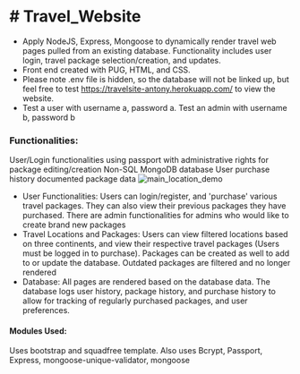 # # Travel_Website

- Apply NodeJS, Express, Mongoose to dynamically render travel web pages pulled from an existing database. Functionality includes user login, travel package selection/creation, and updates.
- Front end created with PUG, HTML, and CSS.
- Please note .env file is hidden, so the database will not be linked up, but feel free to test https://travelsite-antony.herokuapp.com/ to view the website.
- Test a user with username a, password a. Test an admin with username b, password b


### Functionalities:

User/Login functionalities using passport with administrative rights for package editing/creation
Non-SQL MongoDB database
User purchase history documented package data
![main_location_demo](https://user-images.githubusercontent.com/77988513/113377107-999f4f80-9330-11eb-8d8d-64a6ac4c63e4.gif)
- User Functionalities: Users can login/register, and 'purchase' various travel packages. They can also view their previous packages they have purchased. There are admin functionalities for admins who would like to create brand new packages
- Travel Locations and Packages: Users can view filtered locations based on three continents, and view their respective travel packages (Users must be logged in to purchase). Packages can be created as well to add to or update the database. Outdated packages are filtered and no longer rendered
- Database: All pages are rendered based on the database data. The database logs user history, package history, and purchase history to allow for tracking of regularly purchased packages, and user preferences.
#### Modules Used:

Uses bootstrap and squadfree template. Also uses Bcrypt, Passport, Express, mongoose-unique-validator, mongoose
